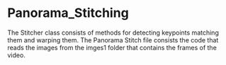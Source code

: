 # Panorama_Stitching

The Stitcher class consists of methods for detecting keypoints matching them and warping them.
The Panorama Stitch file consists the code that reads the images from the imges1 folder that contains the frames of the video.